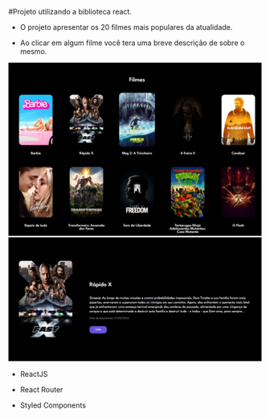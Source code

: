 #Projeto utilizando a biblioteca react.

- O projeto apresentar os 20 filmes mais populares da atualidade.

- Ao clicar em algum filme você tera uma breve descrição de sobre o mesmo.

<div>
    <img src="./print-desktop.png">
    <br>
    <img src="./print.png">
</div>

- ReactJS

- React Router

- Styled Components
